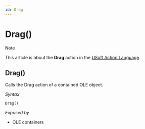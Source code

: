 ```yaml
---
id: Drag
---
```


# Drag()



> [!NOTE]
> This article is about the **Drag** action in the [USoft Action Language](/docs/Task_flow/Action_Language_reference/USoft_Action_Language.md).

## **Drag()**

Calls the Drag action of a contained OLE object.

*Syntax*

```
Drag()
```

*Exposed by*

- OLE containers